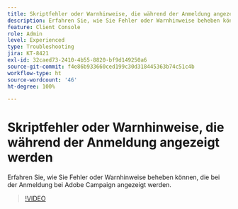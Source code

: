 ```yaml
---
title: Skriptfehler oder Warnhinweise, die während der Anmeldung angezeigt werden
description: Erfahren Sie, wie Sie Fehler oder Warnhinweise beheben können, die bei der Anmeldung bei Adobe Campaign angezeigt werden.
feature: Client Console
role: Admin
level: Experienced
type: Troubleshooting
jira: KT-8421
exl-id: 32caed73-2410-4b55-8820-bf9d149250a6
source-git-commit: f4e86b933660ced199c30d318445363b74c51c4b
workflow-type: ht
source-wordcount: '46'
ht-degree: 100%

---
```


# Skriptfehler oder Warnhinweise, die während der Anmeldung angezeigt werden

Erfahren Sie, wie Sie Fehler oder Warnhinweise beheben können, die bei der Anmeldung bei Adobe Campaign angezeigt werden.

>[!VIDEO](https://video.tv.adobe.com/v/335975?quality=12&learn=on)
